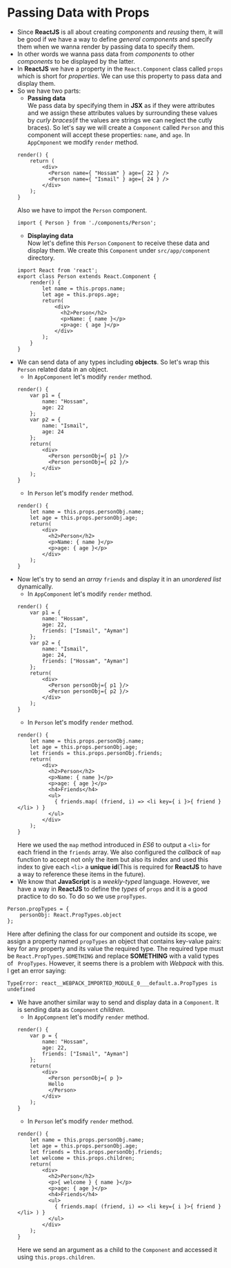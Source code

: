 # Passing Data with Props
* Since **ReactJS** is all about creating *components* and *reusing* them, it will be good if we have a way to define *general components* and specify them when we wanna render by passing data to specify them.
* In other words we wanna pass data from *components* to other *components* to be displayed by the latter.
* In **ReactJS** we have a property in the ` React.Component ` class called ` props ` which is short for *properties*. We can use this property to pass data and display them.
* So we have two parts:
    * **Passing data**  
    We pass data by specifying them in **JSX** as if they were attributes and we assign these attributes values by surrounding these values by *curly braces*(if the values are strings we can neglect the cutly braces). So let's say we will create a ` Component `  called ` Person ` and this component will accept these properties: ` name `, and ` age `. In ` AppCmponent ` we modify ` render ` method.
    ```
    render() {
        return (
            <div>
              <Person name={ "Hossam" } age={ 22 } />
              <Person name={ "Ismail" } age={ 24 } />
            </div>
        );
    }
    ```
    Also we have to impot the ` Person ` component.
    ```
    import { Person } from './components/Person';
    ```
    * **Displaying data**  
    Now let's define this ` Person ` ` Component ` to receive these data and display them. We create this ` Component ` under ` src/app/component ` directory.
    ```
    import React from 'react';
    export class Person extends React.Component {
        render() {
            let name = this.props.name;
            let age = this.props.age;
            return(
                <div>
                  <h2>Person</h2>
                  <p>Name: { name }</p>
                  <p>age: { age }</p>
                </div>
            );
        }
    }
    ```
* We can send data of any types including **objects**. So let's wrap this ` Person ` related data in an object.
    * In ` AppComponent ` let's modify ` render ` method.
    ```
    render() {
        var p1 = {
            name: "Hossam",
            age: 22
        };
        var p2 = {
            name: "Ismail",
            age: 24
        };
        return(
            <div>
              <Person personObj={ p1 }/>
              <Person personObj={ p2 }/>
            </div>
        );
    }
    ```
    * In ` Person ` let's modify ` render ` method.
    ```
    render() {
        let name = this.props.personObj.name;
        let age = this.props.personObj.age;
        return(
            <div>
              <h2>Person</h2>
              <p>Name: { name }</p>
              <p>age: { age }</p>
            </div>
        );
    }
    ```
* Now let's try to send an *array* ` friends ` and display it in an *unordered list* dynamically.
    * In ` AppComponent ` let's modify ` render ` method.
    ```
    render() {
        var p1 = {
            name: "Hossam",
            age: 22,
            friends: ["Ismail", "Ayman"]
        };
        var p2 = {
            name: "Ismail",
            age: 24,
            friends: ["Hossam", "Ayman"]
        };
        return(
            <div>
              <Person personObj={ p1 }/>
              <Person personObj={ p2 }/>
            </div>
        );
    }
    ```
    * In ` Person ` let's modify ` render ` method.
    ```
    render() {
        let name = this.props.personObj.name;
        let age = this.props.personObj.age;
        let friends = this.props.personObj.friends;
        return(
            <div>
              <h2>Person</h2>
              <p>Name: { name }</p>
              <p>age: { age }</p>
              <h4>Friends</h4>
              <ul>
                { friends.map( (friend, i) => <li key={ i }>{ friend }</li> ) }
              </ul>
            </div>
        );
    }
    ```
    Here we used the ` map ` method introduced in *ES6* to output a ` <li> ` for each friend in the ` friends ` array. We also configured the *callback* of ` map ` function to accept not only the item but also its index and used this index to give each ` <li> ` a **unique id**(This is required for **ReactJS** to have a way to reference these items in the future).
* We know that **JavaScript** is a *weekly-typed* language. However, we have a way in **ReactJS** to define the *types* of ` props ` and it is a good practice to do so. To do so we use ` propTypes `.
```
Person.propTypes = {
    personObj: React.PropTypes.object
};
```
Here after defining the class for our component and outside its scope, we assign a property named ` propTypes ` an object that contains key-value pairs: key for any property and its value the required type. The required type must be ` React.PropTypes.SOMETHING ` and replace **SOMETHING** with a valid types of ` PropTypes`. However, it seems there is a problem with *Webpack* with this. I get an error saying:
```
TypeError: react__WEBPACK_IMPORTED_MODULE_0___default.a.PropTypes is undefined
```
* We have another similar way to send and display data in a ` Component `. It is sending data as ` Component ` *children*.
    * In ` AppCompnent ` let's modify ` render ` method.
    ```
    render() {
        var p = {
            name: "Hossam",
            age: 22,
            friends: ["Ismail", "Ayman"]
        };
        return(
            <div>
              <Person personObj={ p }>
              Hello
              </Person>
            </div>
        );
    }
    ```
    * In ` Person ` let's modify ` render ` method.
    ```
    render() {
        let name = this.props.personObj.name;
        let age = this.props.personObj.age;
        let friends = this.props.personObj.friends;
        let welcome = this.props.children;
        return(
            <div>
              <h2>Person</h2>
              <p>{ welcome } { name }</p>
              <p>age: { age }</p>
              <h4>Friends</h4>
              <ul>
                { friends.map( (friend, i) => <li key={ i }>{ friend }</li> ) }
              </ul>
            </div>
        );
    }
    ```  
    Here we send an argument as a child to the ` Component ` and accessed it using ` this.props.children `.
